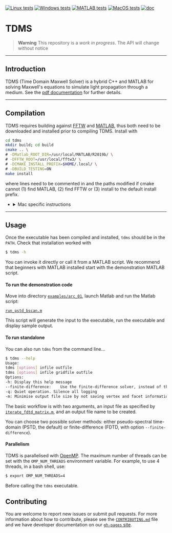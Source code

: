 [![Linux tests](https://github.com/UCL/TDMS/actions/workflows/linux_tests.yml/badge.svg)](https://github.com/UCL/TDMS/actions/workflows/linux_tests.yml)
[![Windows tests](https://github.com/UCL/TDMS/actions/workflows/windows_tests.yml/badge.svg)](https://github.com/UCL/TDMS/actions/workflows/windows_tests.yml)
[![MATLAB tests](https://github.com/UCL/TDMS/actions/workflows/matlab_tests.yml/badge.svg)](https://github.com/UCL/TDMS/actions/workflows/matlab_tests.yml)
[![MacOS tests](https://github.com/UCL/TDMS/actions/workflows/macos_tests.yml/badge.svg)](https://github.com/UCL/TDMS/actions/workflows/macos_tests.yml)
[![doc](https://img.shields.io/badge/PDF-latest-orange.svg?style=flat)](https://github.com/UCL/TDMS/blob/gh-doc/masterdoc.pdf)
# TDMS

> **Warning**
> This repository is a _work in progress_. The API will change without notice

***
## Introduction

TDMS (Time Domain Maxwell Solver) is a hybrid C++ and MATLAB for solving
Maxwell's equations to simulate light propagation through a medium. See the
[pdf documentation](https://github.com/UCL/TDMS/blob/gh-doc/masterdoc.pdf) for
further details.


***
## Compilation

TDMS requires building against [FFTW](https://www.fftw.org/) and
[MATLAB](https://www.mathworks.com/products/matlab.html), thus both need to be
downloaded and installed prior to compiling TDMS. Install with

```bash
cd tdms
mkdir build; cd build
cmake .. \
# -DMatlab_ROOT_DIR=/usr/local/MATLAB/R2019b/ \
# -DFFTW_ROOT=/usr/local/fftw3/ \
# -DCMAKE_INSTALL_PREFIX=$HOME/.local/ \
# -DBUILD_TESTING=ON
make install
```
where lines need to be commented in and the paths modified if cmake cannot
(1) find MATLAB, (2) find FFTW or (3) install to the default install prefix.

- <details>
    <summary>Mac specific instructions</summary>

    To compile on a Mac an x86 compiler with libraries for OpenMP are required,
    which can be installed using [brew](https://brew.sh/) with `brew install llvm`
    then (optionally) set the following cmake arguments

    ```
    -DCMAKE_CXX_COMPILER=/Users/username/.local/homebrew/opt/llvm/bin/clang++
    -DOMP_ROOT=/Users/username/.local/homebrew/opt/llvm/
    -DCXX_ROOT=/Users/username/.local/homebrew/opt/llvm
    ```

    On an ARM Mac install the x86 version of brew with
    ```bash
    arch -x86_64 zsh
    arch -x86_64 /bin/bash -c "$(curl -fsSL https://raw.githubusercontent.com/Homebrew/install/HEAD/install.sh)"
    arch -x86_64 /usr/local/bin/brew install llvm
    ```
</details>


***

## Usage

Once the executable has been compiled and installed, `tdms` should be in the `PATH`.
Check that installation worked with

```bash
$ tdms -h
```

You can invoke it directly or call it from a MATLAB script.
We recommend that beginners with MATLAB installed start with the demonstration MATLAB script.

#### To run the demonstration code

Move into directory [`examples/arc_01`](./examples/arc_01/),
launch Matlab and run the Matlab script:

[`run_pstd_bscan.m`](./examples/arc_01/run_pstd_bscan.m)

This script will generate the input to the executable, run the executable and
display sample output.

#### To run standalone

You can also run `tdms` from the command line...

```bash
$ tdms --help
Usage:
tdms [options] infile outfile
tdms [options] infile gridfile outfile
Options:
-h:	Display this help message
--finite-difference:	Use the finite-difference solver, instead of the pseudo-spectral method.
-q:	Quiet operation. Silence all logging
-m:	Minimise output file size by not saving vertex and facet information
```

The basic workflow is with two arguments, an input file as specified by [`iterate_fdtd_matrix.m`](./tdms/matlab/iteratefdtd_matrix.m), and an output file name to be created.

You can choose two possible solver methods: either pseudo-spectral time-domain (PSTD, the default) or finite-difference (FDTD, with option `--finite-difference`).

#### Parallelism

TDMS is parallelised with [OpenMP](https://en.wikipedia.org/wiki/OpenMP). The maximum
number of threads can be set with the `OMP_NUM_THREADS` environment variable.
For example, to use 4 threads, in a bash shell, use:

```bash
$ export OMP_NUM_THREADS=4
```

Before calling the `tdms` executable.

## Contributing

You are welcome to report new issues or submit pull requests.  For more information about how to contribute, please see the [`CONTRIBUTING.md`](./CONTRIBUTING.md) file and we have developer documentation on our [`gh-pages` site](https://github-pages.ucl.ac.uk/TDMS).

